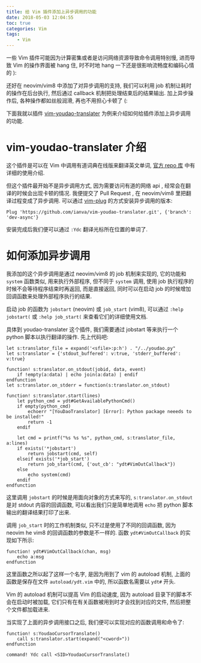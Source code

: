 ```yaml
---
title: 给 Vim 插件添加上异步调用的功能
date: 2018-05-03 12:04:55
toc: true
categories: Vim
tags:
    - Vim
---
```


一些 Vim 插件可能因为计算密集或者是访问网络资源导致命令调用特别慢,
进而导致 Vim 的操作界面被 hang 住, 时不时地 hang 一下还是很影响流畅度和编码心情的 ):

还好在 neovim/vim8 中添加了对异步调用的支持, 我们可以利用 job 机制让耗时的操作在后台执行,
然后通过 callback 机制把处理结束后的结果输出. 加上异步操作后, 各种操作都如丝般润滑,
再也不用担心卡顿了 (:

下面我就以插件 [vim-youdao-translater](https://github.com/ianva/vim-youdao-translater)
为例来介绍如何给插件添加上异步调用的功能.

<!--more-->

# vim-youdao-translater 介绍

这个插件是可以在 Vim 中调用有道词典在线版来翻译英文单词, [官方 repo 库](https://github.com/ianva/vim-youdao-translater/tree/dev-async)
中有详细的使用介绍.

但这个插件最开始不是异步调用方式, 因为需要访问有道的网络 api , 经常会在翻译的时候会出现卡顿的情况.
我便提交了 Pull Request , 在 neovim/vim8 里把翻译过程变成了异步调用.
可以通过 [vim-plug](https://hiberabyss.github.io/2018/03/21/vim-plug-introduction/) 的方式安装异步调用的版本:

```vim
Plug 'https://github.com/ianva/vim-youdao-translater.git', {'branch': 'dev-async'}
```

安装完成后我们便可以通过 `:Ydc` 翻译光标所在位置的单词了.

# 如何添加异步调用

我添加的这个异步调用是通过 neovim/vim8 的 job 机制来实现的,
它的功能和 `system` 函数类似, 用来执行外部程序, 但不同于 `system` 调用,
使用 job 执行程序的时候不会等待程序结束时再返回, 而是直接返回,
同时可以在启动 job 的时候增加回调函数来处理外部程序执行的结果.

启动 job 的函数为 `jobstart` (neovim) 或 `job_start` (vim8),
可以通过 `:help jobstart(` 或 `:help job_start(` 来查看它们的详细使用文档.

具体到 youdao-translater 这个插件, 我们需要通过 jobstart 等来执行一个 python 脚本以执行翻译的操作.
先上代码吧:

```vim
let s:translator_file = expand('<sfile>:p:h') . "/../youdao.py"
let s:translator = {'stdout_buffered': v:true, 'stderr_buffered': v:true}

function! s:translator.on_stdout(jobid, data, event)
    if !empty(a:data) | echo join(a:data) | endif
endfunction
let s:translator.on_stderr = function(s:translator.on_stdout)

function! s:translator.start(lines)
    let python_cmd = ydt#GetAvailablePythonCmd()
    if empty(python_cmd)
        echoerr "[YouDaoTranslator] [Error]: Python package neeeds to be installed!"
        return -1
    endif

    let cmd = printf("%s %s %s", python_cmd, s:translator_file, a:lines)
    if exists('*jobstart')
        return jobstart(cmd, self)
    elseif exists('*job_start')
        return job_start(cmd, {'out_cb': "ydt#VimOutCallback"})
    else
        echo system(cmd)
    endif
endfunction
```

这里调用 `jobstart` 的时候是用面向对象的方式来写的, `s:translator.on_stdout` 是对 stdout 内容的回调函数,
可以看出我们只是简单地调用 `echo` 把 python 脚本输出的翻译结果打印了出来.

调用 `job_start` 时的工作机制类似, 只不过是使用了不同的回调函数, 因为 neovim he vim8 的回调函数的参数是不一样的.
函数 `ydt#VimOutCallback` 的实现如下所示:

```vim
function! ydt#VimOutCallback(chan, msg)
    echo a:msg
endfunction
```

这里函数之所以起了这样一个名字, 是因为用到了 vim 的 autoload 机制, 上面的函数是保存在文件 `autoload/ydt.vim` 中的,
所以函数名需要以 `ydt#` 开头.

Vim 的 autoload 机制可以提高 Vim 的启动速度, 因为 autoload 目录下的脚本不会在启动时被加载,
它们只有在有关函数被用到时才会找到对应的文件, 然后把整个文件都加载进来.

当实现了上面的异步调用接口之后, 我们便可以实现对应的函数调用和命令了:

```vim
function! s:YoudaoCursorTranslate()
    call s:translator.start(expand("<cword>"))
endfunction

command! Ydc call <SID>YoudaoCursorTranslate()
```
